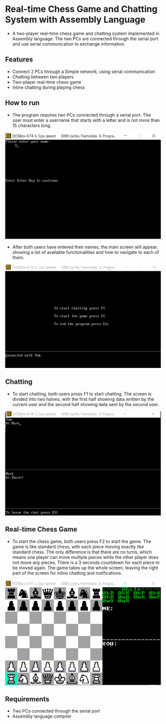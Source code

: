 # Real-time Chess Game and Chatting System with Assembly Language
- A two-player real-time chess game and chatting system implemented in Assembly language. The two PCs are connected through the serial port and use serial communication to exchange information.

## Features
- Connect 2 PCs through a Simple network, using serial communication
- Chatting between two players
- Two-player real-time chess game
- Inline chatting during playing chess
## How to run
- The program requires two PCs connected through a serial port. The user must enter a username that starts with a letter and is not more than 15 characters long. 

<img src="assets/Name.png" >

- After both users have entered their names, the main screen will appear, showing a list of available functionalities and how to navigate to each of them.
<img src="assets/Menu.png" >

## Chatting
- To start chatting, both users press F1 to start chatting. The screen is divided into two halves, with the first half showing data written by the current user and the second half showing data sent by the second user.

<img src="assets/Chat.png" >



## Real-time Chess Game
- To start the chess game, both users press F2 to start the game. The game is like standard chess, with each piece moving exactly like standard chess. The only difference is that there are no turns, which means one player can move multiple pieces while the other player does not move any pieces. There is a 3 seconds countdown for each piece to be moved again. The game takes up the whole screen, leaving the right part of the screen for inline chatting and notifications.

<img src="assets/Game.png" >


## Requirements
- Two PCs connected through the serial port
- Assembly language compiler
